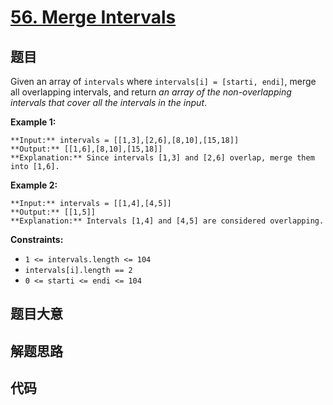 # [56. Merge Intervals](https://leetcode.com/problems/merge-intervals)

## 题目

Given an array of `intervals` where `intervals[i] = [starti, endi]`, merge all
overlapping intervals, and return _an array of the non-overlapping intervals
that cover all the intervals in the input_.



**Example 1:**

    
    
    **Input:** intervals = [[1,3],[2,6],[8,10],[15,18]]
    **Output:** [[1,6],[8,10],[15,18]]
    **Explanation:** Since intervals [1,3] and [2,6] overlap, merge them into [1,6].
    

**Example 2:**

    
    
    **Input:** intervals = [[1,4],[4,5]]
    **Output:** [[1,5]]
    **Explanation:** Intervals [1,4] and [4,5] are considered overlapping.
    



**Constraints:**

  * `1 <= intervals.length <= 104`
  * `intervals[i].length == 2`
  * `0 <= starti <= endi <= 104`


## 题目大意

## 解题思路

## 代码

```javascript

```
